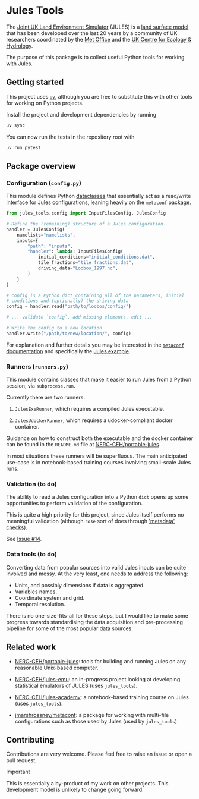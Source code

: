 # Jules Tools

The [Joint UK Land Environment Simulator](https://jules.jchmr.org/) (JULES) is a [land surface model](https://en.wikipedia.org/wiki/Land_surface_models_(climate)) that has been developed over the last 20 years by a community of UK researchers coordinated by the [Met Office](https://www.metoffice.gov.uk/) and the [UK Centre for Ecology & Hydrology](https://www.ceh.ac.uk/).

The purpose of this package is to collect useful Python tools for working with Jules.


## Getting started

This project uses [`uv`](https://docs.astral.sh/uv/), although you are free to substitute this with other tools for working on Python projects.

Install the project and development dependencies by running

```sh
uv sync
```

You can now run the tests in the repository root with

```sh
uv run pytest
```

## Package overview

### Configuration (`config.py`)

This module defines Python [dataclasses](https://docs.python.org/3/library/dataclasses.html) that essentially act as a read/write interface for Jules configurations, leaning heavily on the [`metaconf`](https://github.com/jmarshrossney/metaconf) package. 

```python
from jules_tools.config import InputFilesConfig, JulesConfig

# Define the (remaining) structure of a Jules configuration.
handler = JulesConfig(
    namelists="namelists",
    inputs={
        "path": "inputs",
        "handler": lambda: InputFilesConfig(
            initial_conditions="initial_conditions.dat",
            tile_fractions="tile_fractions.dat",
            driving_data="Loobos_1997.nc",
        )
    }
)

# config is a Python dict containing all of the parameters, initial
# conditions and (optionally) the driving data
config = handler.read("path/to/loobos/config/")

# ... validate `config`, add missing elements, edit ...

# Write the config to a new location
handler.write("/path/to/new/location/", config)
```

For explanation and further details you may be interested in the [`metaconf` documentation](https://jmarshrossney.github.io/metaconf/) and specifically the [Jules example](https://jmarshrossney.github.io/metaconf/examples/jules/notebook/).

### Runners (`runners.py`)

This module contains classes that make it easier to run Jules from a Python session, via `subprocess.run`.

Currently there are two runners:

1. `JulesExeRunner`, which requires a compiled Jules executable.

2. `JulesUdockerRunner`, which requires a udocker-compliant docker container.

Guidance on how to construct both the executable and the docker container can be found in the `README.md` file at [NERC-CEH/portable-jules](https://github.com/NERC-CEH/portable-jules).

In most situations these runners will be superfluous. The main anticipated use-case is in notebook-based training courses involving small-scale Jules runs.

### Validation (to do)

The ability to read a Jules configuration into a Python `dict` opens up some opportunities to perform validation of the configuration.

This is quite a high priority for this project, since Jules itself performs no meaningful validation (although `rose` sort of does through ['metadata' checks](https://metomi.github.io/rose/doc/html/tutorial/rose/metadata.html)). 

See [Issue #14](https://github.com/NERC-CEH/jules-tools/issues/14).

### Data tools (to do)

Converting data from popular sources into valid Jules inputs can be quite involved and messy. At the very least, one needs to address the following:

- Units, and possibly dimensions if data is aggregated.
- Variables names.
- Coordinate system and grid.
- Temporal resolution.

There is no one-size-fits-all for these steps, but I would like to make some progress towards standardising the data acquisition and pre-processing pipeline for some of the most popular data sources.

## Related work

- [NERC-CEH/portable-jules](https://github.com/NERC-CEH/portable-jules): tools for building and running Jules on any reasonable Unix-based computer.

- [NERC-CEH/jules-emu](https://github.com/NERC-CEH/jules-emu): an in-progress project looking at developing statistical emulators of JULES (uses `jules_tools`).

- [NERC-CEH/jules-academy](https://github.com/NERC-CEH/jules-academy): a notebook-based training course on Jules (uses `jules_tools`).

- [jmarshrossney/metaconf](https://github.com/jmarshrossney/metaconf): a package for working with multi-file configurations such as those used by Jules (used by `jules_tools`)


## Contributing

Contributions are very welcome. Please feel free to raise an issue or open a pull request.

> [!IMPORTANT]
> This is essentially a by-product of my work on other projects. This development model is unlikely to change going forward.

